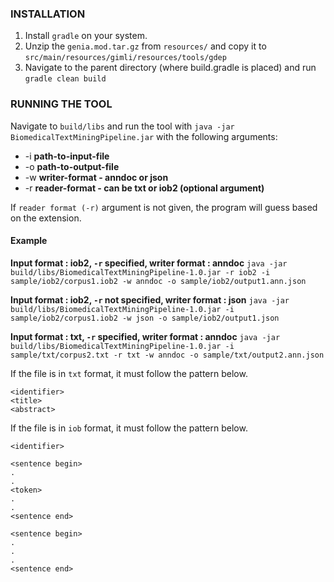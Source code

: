 ### INSTALLATION ###

1. Install `gradle` on your system.
2. Unzip the `genia.mod.tar.gz` from `resources/` and copy it to `src/main/resources/gimli/resources/tools/gdep`
3. Navigate to the parent directory (where build.gradle is placed) and run `gradle clean build`

### RUNNING THE TOOL ###

Navigate to `build/libs` and run the tool with `java -jar BiomedicalTextMiningPipeline.jar` with the following arguments:
* -i **path-to-input-file** 
* -o **path-to-output-file**
* -w **writer-format - anndoc or json**
* -r **reader-format - can be txt or iob2 (optional argument)**

If `reader format (-r)` argument is not given, the program will guess based on the extension.

#### Example ####

**Input format : iob2, `-r` specified, writer format : anndoc**
`java -jar build/libs/BiomedicalTextMiningPipeline-1.0.jar -r iob2 -i sample/iob2/corpus1.iob2 -w anndoc -o sample/iob2/output1.ann.json`

**Input format : iob2, `-r` not specified, writer format : json**
`java -jar build/libs/BiomedicalTextMiningPipeline-1.0.jar -i sample/iob2/corpus1.iob2 -w json -o sample/iob2/output1.json`

**Input format : txt, `-r` specified, writer format : anndoc**
`java -jar build/libs/BiomedicalTextMiningPipeline-1.0.jar -i sample/txt/corpus2.txt -r txt -w anndoc -o sample/txt/output2.ann.json`

If the file is in `txt` format, it must follow the pattern below.

```text
<identifier>
<title>
<abstract>
```

If the file is in `iob` format, it must follow the pattern below.

```text
<identifier>

<sentence begin>
.
.
<token>
.
.
<sentence end>

<sentence begin>
.
.
.
<sentence end>
```
